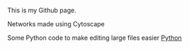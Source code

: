 This is my Github page.

Networks made using Cytoscape

Some Python code to make editing large files easier 
<a href="https://github.com/sonjoshi/GWASdata">Python</a>
